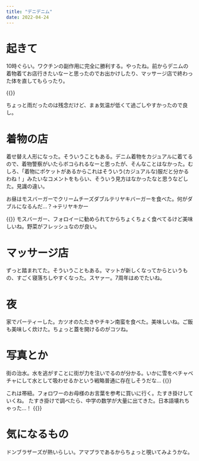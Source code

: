 ```yaml
---
title: "デニデニム"
date: 2022-04-24
---
```


# 起きて
10時ぐらい。ワクチンの副作用に完全に勝利する。やったね。前からデニムの着物着てお店行きたいなーと思ったのでお出かけしたり、マッサージ店で終わった体を直してもらったり。

{{<tweet user="dango_bot" id="1518075310075711490">}}

ちょっと雨だったのは残念だけど、まぁ気温が低くて過ごしやすかったので良し。

# 着物の店
着せ替え人形になった。そういうこともある。デニム着物をカジュアルに着てるので、着物警察がいたらボコられるなーと思ったが、そんなことはなかった。むしろ、「着物にポケットがあるからこれはそういう(カジュアルな)服だと分かるわね！」みたいなコメントをもらい、そういう見方はなかったなと思うなどした。見識の違い。

お昼はモスバーガーでクリームチーズダブルテリヤキバーガーを食べた。何がダブルになるんだ...？→テリヤキかー

{{<tweet user="dango_bot" id="1518247912966623232">}}
モスバーガー、フォロイーに勧められてからちょくちょく食べてるけど美味しいね。野菜がフレッシュなのが良い。
# マッサージ店
ずっと踏まれてた。そういうこともある。マットが新しくなってからというもの、すごく寝落ちしやすくなった。スヤァー。7周年はめでたいね。

# 夜
家でパーティーした。カツオのたたきやチキン南蛮を食べた。美味しいね。ご飯も美味しく炊けた。ちょっと蓋を開けるのがコツね。
# 写真とか
街の治水。水を逃がすことに街が力を注いでるのが分かる。いかに雪をベチャベチャにして水として吸わせるかという戦略普通に存在しそうだな...
{{<tweet user="dango_bot" id="1518249023064674305">}}

これは帯紐。フォロワーのお母様のお言葉を参考に買いに行く。たすき掛けしていくね。
たすき掛けで調べたら、中学の数学が大量に出てきた。日本語壊れちゃった...！
{{<tweet user="dango_bot" id="1518253062938578944">}}

# 気になるもの
ドンブラザーズが熱いらしい。アマプラであるからちょっと覗いてみようかな。